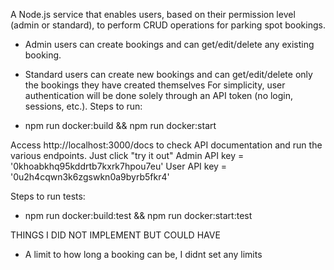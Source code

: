  A Node.js service that enables users, based on their permission level
(admin or standard), to perform CRUD operations for parking spot bookings.
- Admin users can create bookings and can get/edit/delete any existing booking.
- Standard users can create new bookings and can get/edit/delete only the bookings they have created themselves
For simplicity, user authentication will be done solely through an API token (no login, sessions, etc.).
Steps to run:

- npm run docker:build && npm run docker:start

Access http://localhost:3000/docs to check API documentation and run the various endpoints. Just click "try it out"
Admin API key = '0khoabkhq95kddrtb7kxrk7hpou7eu'
User API key = '0u2h4cqwn3k6zgswkn0a9byrb5fkr4'

Steps to run tests:

- npm run docker:build:test && npm run docker:start:test

THINGS I DID NOT IMPLEMENT BUT COULD HAVE

- A limit to how long a booking can be, I didnt set any limits
